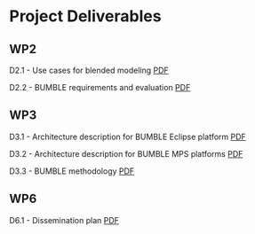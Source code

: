 ---
---

# Project Deliverables

## WP2

D2.1 - Use cases for blended modeling [PDF](https://drive.google.com/file/d/1aoajJ5nzplWonkyF--_a4vn9BWOayfM7/view?usp=sharing)

D2.2 - BUMBLE requirements and evaluation [PDF](https://drive.google.com/file/d/1XnXendxzCfg-gWp9iSdK8PrD8YhL15yY/view?usp=sharing)

## WP3

D3.1 - Architecture description for BUMBLE Eclipse platform [PDF]()

D3.2 - Architecture description for BUMBLE MPS platforms [PDF](https://docs.google.com/document/d/1l-76F8IWBzVPuY7bdXmRgLTxelMNJEr_/edit?usp=sharing&ouid=109872421650793262669&rtpof=true&sd=true)

D3.3 - BUMBLE methodology [PDF]()

## WP6

D6.1 - Dissemination plan [PDF](https://docs.google.com/document/d/1KS7-zK6zdN__EG-N72uJ2M-z9pxWwy5V976cu_nNCMo/edit) 


